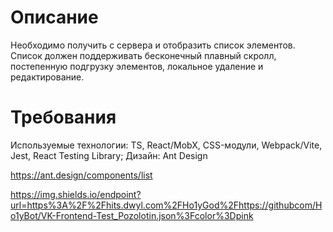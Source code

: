 # Описание
Необходимо получить с сервера и отобразить список элементов. Список должен поддерживать бесконечный плавный скролл, постепенную подгрузку элементов, локальное удаление и редактирование.

# Требования
Используемые технологии: TS, React/MobX, CSS-модули, Webpack/Vite, Jest, React Testing Library;
Дизайн: Ant Design

https://ant.design/components/list

 https://img.shields.io/endpoint?url=https%3A%2F%2Fhits.dwyl.com%2FHo1yGod%2Fhttps://githubcom/Ho1yBot/VK-Frontend-Test_Pozolotin.json%3Fcolor%3Dpink
